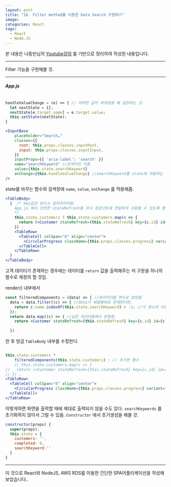 ```yaml
---
layout: post
title: "16. Filter method를 이용한 Data Search 구현하기"
image:
categories: React
tags:
  - React
  - Node.JS
---
```


본 내용은 나동빈님의 [Youtube강의](https://www.youtube.com/playlist?list=PLRx0vPvlEmdD1pSqKZiTihy5rplxecNpz) 를 기반으로 정리하여 작성한 내용입니다.

---

Filter 기능을 구현해볼 것.

- - - -
##### App.js

```jsx

handleValueChange = (e) => { // 어떠한 값이 바뀌었을 때 설정하는 것.
  let nextState = {};
  nextState[e.target.name] = e.target.value;
  this.setState(nextState);
}

<InputBase
    placeholder="Search…"
    classes={{
      root: this.props.classes.inputRoot,
      input: this.props.classes.inputInput,
    }}
    inputProps={{ 'aria-label': 'search' }}
    name="searchKeyword" //검색어의 이름
    value={this.state.searchKeyword}
    onChange={this.handleValueChange} //searchKeyword를 state에 적용하는 것
/>


```

 state를 바꾸는 함수와 검색창에 `name`, `value`, `onChange` 를 적용해줌.

```jsx
<TableBody>
  {  /* key값은 반드시 넣어주어야함.
    App.js 에서 선언한 stateRefresh를 자식 컴포넌트에 전달하여 사용할 수 있도록 함.
    */
    this.state.customers ? this.state.customers.map(c => {
      return (<Customer stateRefresh={this.stateRefresh} key={c.id} id={c.id} image={c.image} name={c.name} birthday={c.birthday} gender={c.gender} job={c.job}/>)
    }) :
    <TableRow>
      <TableCell colSpan="6" align="center">
        <CircularProgress className={this.props.classes.progress} variant="determinate" value={this.state.completed}/>
      </TableCell>
    </TableRow>
  }
</TableBody>

```
고객 데이터가 존재하는 경우에는 데이터를 `return` 값을 출력해주는 저 구문을 하나의 함수로 재정의 할 것임.

render() 내부에서
```jsx
const filteredComponents = (data) => { //파라미터를 변수로 받았을
  data = data.filter((c) => { //data가 배열형태로 존재한다면,
    return c.name.indexOf(this.state.searchKeyword) > -1; //각 원소의 이름값에 검색값이 포함되어 있는지? 해당 데이터만 남겨놓을 수 있도록.
  });
  return data.map((c) => { //남은 데이터들에서 반환함.
    return <Customer stateRefresh={this.stateRefresh} key={c.id} id={c.id} image={c.image} name={c.name} birthday={c.birthday} gender={c.gender} job={c.job}/>
     
  })

```
 한 후 방금 `TableBody` 내부를 수정한다.

```jsx

this.state.customers ?
    filteredComponents(this.state.customers) : // 추가한 함수
    // this.state.customers.map(c => {
//   return (<Customer stateRefresh={this.stateRefresh} key={c.id} id={c.id} image={c.image} name={c.name} birthday={c.birthday} gender={c.gender} job={c.job}/>)
// }) :
<TableRow>
  <TableCell colSpan="6" align="center">
    <CircularProgress className={this.props.classes.progress} variant="determinate" value={this.state.completed}/>
  </TableCell>
</TableRow>

```

이렇게하면 화면을 출력할 때에 제대로 출력되지 않을 수도 있다.
`searchKeywords` 를 초기화하지 않아서 그럴 수 있음. `Constructor` 에서 초기생성을 해줄 것.

```javascript
constructor(props) {
  super(props);
  this.state = {
    customers: '',
    completed: 0,
    searchKeyword:''
  }
}

```



---

이 것으로 React와 NodeJS, AWS RDS를 이용한 간단한 SPA어플리케이션을 작성해보았습니다..

